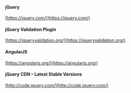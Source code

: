 #### jQuery

[https://jquery.com/](https://jquery.com/)

#### jQuery Validation Plugin

[https://jqueryvalidation.org/](https://jqueryvalidation.org/)

#### AngularJS

[https://angularjs.org/](https://angularjs.org/)

#### jQuery CDN – Latest Stable Versions

[http://code.jquery.com/](http://code.jquery.com/)
